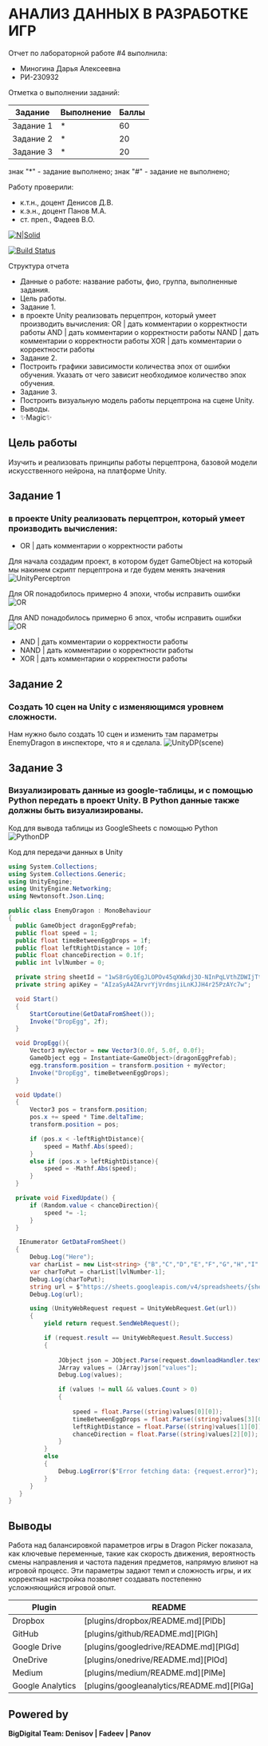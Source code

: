 # АНАЛИЗ ДАННЫХ В РАЗРАБОТКЕ ИГР
Отчет по лабораторной работе #4 выполнила:
- Миногина Дарья Алексеевна
- РИ-230932
  
Отметка о выполнении заданий:

| Задание | Выполнение | Баллы |
| ------ | ------ | ------ |
| Задание 1 | * | 60 |
| Задание 2 | * | 20 |
| Задание 3 | * | 20 |

знак "*" - задание выполнено; знак "#" - задание не выполнено;

Работу проверили:
- к.т.н., доцент Денисов Д.В.
- к.э.н., доцент Панов М.А.
- ст. преп., Фадеев В.О.

[![N|Solid](https://cldup.com/dTxpPi9lDf.thumb.png)](https://nodesource.com/products/nsolid)

[![Build Status](https://travis-ci.org/joemccann/dillinger.svg?branch=master)](https://travis-ci.org/joemccann/dillinger)

Структура отчета

- Данные о работе: название работы, фио, группа, выполненные задания.
- Цель работы.
- Задание 1.
- в проекте Unity реализовать перцептрон, который умеет производить вычисления:
OR | дать комментарии о корректности работы
AND | дать комментарии о корректности работы
NAND | дать комментарии о корректности работы
XOR | дать комментарии о корректности работы
- Задание 2.
- Построить графики зависимости количества эпох от ошибки  обучения. Указать от чего зависит необходимое количество эпох обучения.
- Задание 3.
- Построить визуальную модель работы перцептрона на сцене Unity.
- Выводы.
- ✨Magic✨

## Цель работы
Изучить и реализовать принципы работы перцептрона, базовой модели искусственного нейрона, на платформе Unity.

## Задание 1
###  в проекте Unity реализовать перцептрон, который умеет производить вычисления:
- OR | дать комментарии о корректности работы

Для начала создадим проект, в котором будет GameObject на который мы накинем скрипт перцептрона и где будем менять значения 
![UnityPerceptron](https://github.com/MidoriKsai/Homework3/blob/main/UnityPerceptron.png)

Для OR понадобилось примерно 4 эпохи, чтобы исправить ошибки 
![OR](https://github.com/MidoriKsai/Homework3/blob/main/OR.png)

Для AND понадобилось примерно 6 эпох, чтобы исправить ошибки 
![OR](https://github.com/MidoriKsai/Homework3/blob/main/OR.png)

- AND | дать комментарии о корректности работы
- NAND | дать комментарии о корректности работы
- XOR | дать комментарии о корректности работы



## Задание 2
### Создать 10 сцен на Unity с изменяющимся уровнем сложности.

Нам нужно было создать 10 сцен и изменить там параметры EnemyDragon в инспекторе, что я и сделала.
![UnityDP(scene)](https://github.com/MidoriKsai/Homework3/blob/main/UnityDP(scene).png)

## Задание 3
### Визуализировать данные из google-таблицы, и с помощью Python передать в проект Unity. В Python данные также должны быть визуализированы.

Код для вывода таблицы из GoogleSheets с помощью Python
![PythonDP](https://github.com/MidoriKsai/Homework3/blob/main/PythonDP.png)

Код для передачи данных в Unity
```csharp
using System.Collections;
using System.Collections.Generic;
using UnityEngine;
using UnityEngine.Networking;
using Newtonsoft.Json.Linq;

public class EnemyDragon : MonoBehaviour
{
  public GameObject dragonEggPrefab;
  public float speed = 1;
  public float timeBetweenEggDrops = 1f;
  public float leftRightDistance = 10f;
  public float chanceDirection = 0.1f;
  public int lvlNumber = 0;

  private string sheetId = "1wS8rGyOEgJLOPOv45qXWkdj3O-NInPqLVthZDWIjTtA";
  private string apiKey = "AIzaSyA4ZArvrYjVrdmsjiLnKJJH4r25PzAYc7w";

  void Start()
  {
      StartCoroutine(GetDataFromSheet());
      Invoke("DropEgg", 2f);
  }

  void DropEgg(){
      Vector3 myVector = new Vector3(0.0f, 5.0f, 0.0f);
      GameObject egg = Instantiate<GameObject>(dragonEggPrefab);
      egg.transform.position = transform.position + myVector;
      Invoke("DropEgg", timeBetweenEggDrops);
  }

  void Update()
  {
      Vector3 pos = transform.position;
      pos.x += speed * Time.deltaTime;
      transform.position = pos;

      if (pos.x < -leftRightDistance){
          speed = Mathf.Abs(speed);
      }
      else if (pos.x > leftRightDistance){
          speed = -Mathf.Abs(speed);
      }
  }

  private void FixedUpdate() {
      if (Random.value < chanceDirection){
          speed *= -1;
      }
  }

   IEnumerator GetDataFromSheet()
  {
      Debug.Log("Here");
      var charList = new List<string> {"B","C","D","E","F","G","H","I","J","K"};
      var charToPut = charList[lvlNumber-1];
      Debug.Log(charToPut);
      string url = $"https://sheets.googleapis.com/v4/spreadsheets/{sheetId}/values/Лист1!{charToPut}2:{charToPut}5?key={apiKey}";
      Debug.Log(url);

      using (UnityWebRequest request = UnityWebRequest.Get(url))
      {
          yield return request.SendWebRequest();

          if (request.result == UnityWebRequest.Result.Success)
          {
                              
              JObject json = JObject.Parse(request.downloadHandler.text);
              JArray values = (JArray)json["values"];
              Debug.Log(values);

              if (values != null && values.Count > 0)
              {
                  
                  speed = float.Parse((string)values[0][0]);
                  timeBetweenEggDrops = float.Parse((string)values[3][0]); 
                  leftRightDistance = float.Parse((string)values[1][0]); 
                  chanceDirection = float.Parse((string)values[2][0]); 
              }
          }
          else
          {
              Debug.LogError($"Error fetching data: {request.error}");
          }
      }
   }
} 
```

## Выводы

Работа над балансировкой параметров игры в Dragon Picker показала, как ключевые переменные, такие как скорость движения, вероятность смены направления и частота падения предметов, напрямую влияют на игровой процесс. Эти параметры задают темп и сложность игры, и их корректная настройка позволяет создавать постепенно усложняющийся игровой опыт.

| Plugin | README |
| ------ | ------ |
| Dropbox | [plugins/dropbox/README.md][PlDb] |
| GitHub | [plugins/github/README.md][PlGh] |
| Google Drive | [plugins/googledrive/README.md][PlGd] |
| OneDrive | [plugins/onedrive/README.md][PlOd] |
| Medium | [plugins/medium/README.md][PlMe] |
| Google Analytics | [plugins/googleanalytics/README.md][PlGa] |

## Powered by

**BigDigital Team: Denisov | Fadeev | Panov**
